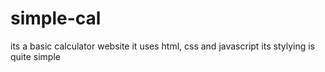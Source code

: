 # simple-cal
its a basic calculator website
it uses html, css and javascript
its stylying is quite simple
